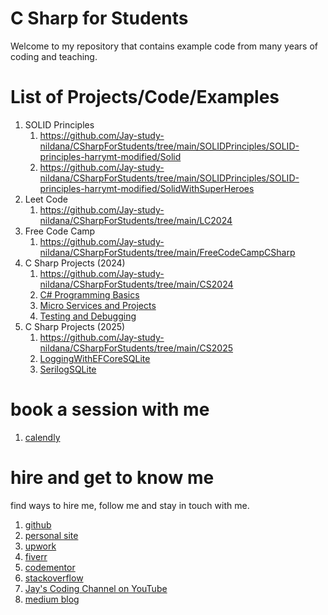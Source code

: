 # C Sharp for Students

Welcome to my repository that contains example code from many years of coding and teaching.

# List of Projects/Code/Examples

1. SOLID Principles
    1. https://github.com/Jay-study-nildana/CSharpForStudents/tree/main/SOLIDPrinciples/SOLID-principles-harrymt-modified/Solid
    1. https://github.com/Jay-study-nildana/CSharpForStudents/tree/main/SOLIDPrinciples/SOLID-principles-harrymt-modified/SolidWithSuperHeroes
1. Leet Code
    1. https://github.com/Jay-study-nildana/CSharpForStudents/tree/main/LC2024
1. Free Code Camp
    1. https://github.com/Jay-study-nildana/CSharpForStudents/tree/main/FreeCodeCampCSharp
1. C Sharp Projects (2024)
    1. https://github.com/Jay-study-nildana/CSharpForStudents/tree/main/CS2024
    1. [C# Programming Basics](B)
    1. [Micro Services and Projects](MS)
    1. [Testing and Debugging](TD)
1. C Sharp Projects (2025)
    1. https://github.com/Jay-study-nildana/CSharpForStudents/tree/main/CS2025
    1. [LoggingWithEFCoreSQLite](LoggingWithEFCoreSQLite)
    1. [SerilogSQLite](SerilogSQLite)

# book a session with me

1. [calendly](https://calendly.com/jaycodingtutor/30min)

# hire and get to know me

find ways to hire me, follow me and stay in touch with me.

1. [github](https://github.com/Jay-study-nildana)
1. [personal site](https://thechalakas.com)
1. [upwork](https://www.upwork.com/fl/vijayasimhabr)
1. [fiverr](https://www.fiverr.com/jay_codeguy)
1. [codementor](https://www.codementor.io/@vijayasimhabr)
1. [stackoverflow](https://stackoverflow.com/users/5338888/jay)
1. [Jay's Coding Channel on YouTube](https://www.youtube.com/channel/UCJJVulg4J7POMdX0veuacXw/)
1. [medium blog](https://medium.com/@vijayasimhabr)